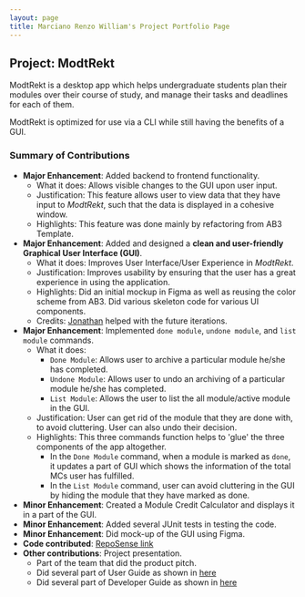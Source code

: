 ```yaml
---
layout: page
title: Marciano Renzo William's Project Portfolio Page
---
```


## Project: ModtRekt

ModtRekt is a desktop app which helps undergraduate students plan their modules over their course
of study, and manage their tasks and deadlines for each of them.

ModtRekt is optimized for use via a CLI while still having the benefits of a GUI.

### Summary of Contributions

* **Major Enhancement**: Added backend to frontend functionality.
  * What it does: Allows visible changes to the GUI upon user input.
  * Justification: This feature allows user to view data that they have input to _ModtRekt_, such that the data is displayed in a cohesive window.
  * Highlights: This feature was done mainly by refactoring from AB3 Template.
* **Major Enhancement**: Added and designed a **clean and user-friendly Graphical User Interface (GUI)**.
  * What it does: Improves User Interface/User Experience in _ModtRekt_.
  * Justification: Improves usability by ensuring that the user has a great experience in using the application.
  * Highlights: Did an initial mockup in Figma as well as reusing the color scheme from AB3. Did various skeleton code for various UI components.
  * Credits: [Jonathan](https://github.com/jontmy) helped with the future iterations.
* **Major Enhancement**: Implemented `done module`, `undone module`, and `list module` commands.
  * What it does:
    * `Done Module`: Allows user to archive a particular module he/she has completed.
    * `Undone Module`: Allows user to undo an archiving of a particular module he/she has completed.
    * `List Module`: Allows the user to list the all module/active module in the GUI.
  * Justification: User can get rid of the module that they are done with, to avoid cluttering. User can also undo their decision.
  * Highlights: This three commands function helps to 'glue' the three components of the app altogether.
    * In the `Done Module` command, when a module is marked as `done`, it updates a part of GUI which shows the information of the total MCs user has fulfilled.
    * In the `List Module` command, user can avoid cluttering in the GUI by hiding the module that they have marked as done.
* **Minor Enhancement**: Created a Module Credit Calculator and displays it in a part of the GUI.
* **Minor Enhancement**: Added several JUnit tests in testing the code.
* **Minor Enhancement**: Did mock-up of the GUI using Figma.
* **Code contributed**: [RepoSense link](https://nus-cs2103-ay2223s1.github.io/tp-dashboard/?search=midnightfeverrr&breakdown=true&sort=groupTitle&sortWithin=title&timeframe=commit&mergegroup=&groupSelect=groupByRepos&checkedFileTypes=docs~functional-code~test-code~other)
* **Other contributions**: Project presentation.
  * Part of the team that did the product pitch.
  * Did several part of User Guide as shown in [here](UserGuide.md)
  * Did several part of Developer Guide as shown in [here](DeveloperGuide.md)
